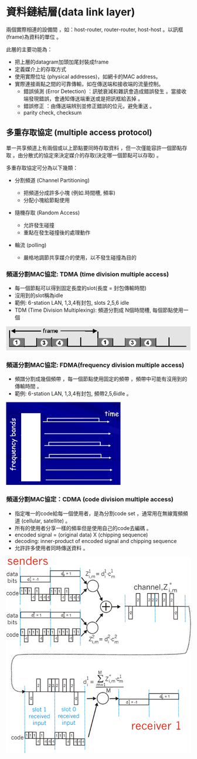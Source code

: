 # 資料鏈結層\(data link layer\)

兩個實際相連的設備間
，如：host-router, router-router, host-host
。以訊框\(frame\)為資料的單位
。

此層的主要功能為：

* 把上層的datagram加頭加尾封裝成frame
* 定義媒介上的存取方式
* 使用實際位址 \(physical addresses\)，如網卡的MAC address。
* 實際連接兩點之間的可靠傳輸，如在傳送端和接收端的流量控制。
  * 錯誤偵測 \(Error Detection\) 
    ：訊號衰減和雜訊會造成錯誤發生
    。當接收端發現錯誤，會通知傳送端重送或是把訊框給丟掉
    。
  * 錯誤修正 
    ：由傳送端辨別並修正錯誤的位元，避免重送
    。
  * parity check, checksum

## 多重存取協定 \(multiple access protocol\)

單一共享頻道上有兩個或以上節點要同時存取資料
，但一次僅能容許一個節點存取 
。由分散式的協定來決定媒介的存取\(決定哪一個節點可以存取\)
。

多重存取協定可分為以下幾類：

* 分割頻道 \(Channel Partitioning\)
  * 把頻道分成許多小塊 \(例如.時間槽, 頻率\)
  * 分配小塊給節點使用
* 隨機存取 \(Random Access\)
  * 允許發生碰撞
  * 重點在發生碰撞後的處理動作
* 輪流
  \(polling\)

  * 嚴格地調節共享媒介的使用，以不發生碰撞為目的

### 頻道分割MAC協定: TDMA \(time division multiple access\)

* 每一個節點可以得到固定長度的slot\(長度 = 封包傳輸時間\)
* 沒用到的slot稱為idle 
* 範例: 6-station LAN, 1,3,4有封包, slots 2,5,6 idle 
* TDM \(Time Division Multiplexing\): 頻道分割成 N個時間槽, 每個節點使用一個

![TDMA](../.gitbook/assets/tdma.png)

### 頻道分割MAC協定: FDMA\(frequency division multiple access\)

* 頻譜分割成幾個頻帶
  ，每一個節點使用固定的頻帶
  ，頻帶中可能有沒用到的傳輸時間
  。
* 範例: 6-station LAN, 1,3,4有封包, 頻帶2,5,6idle 。

![FDMA](../.gitbook/assets/fdma%20%282%29.png)

### 頻道分割MAC協定：CDMA \(code division multiple access\)

* 指定唯一的code給每一個使用者，是為分割code set
  ，通常用在無線寬頻頻道 \(cellular, satellite\)
  。
* 所有的使用者分享一樣的頻率但是使用自己的code去編碼
  。
* encoded signal = \(original data\) X \(chipping sequence\)
* decoding: inner-product of encoded signal and chipping sequence
* 允許許多使用者同時傳送資料
  。

![CDMA&#xFF0C;&#x6709;&#x5169;&#x8005;&#x4F7F;&#x7528;&#x8005;&#x4F7F;&#x7528;&#x6B63;&#x4EA4;&#x7684;&#x7DE8;&#x78BC;&#x50B3;&#x9001;&#x8A0A;&#x865F;](../.gitbook/assets/cdma.png)















